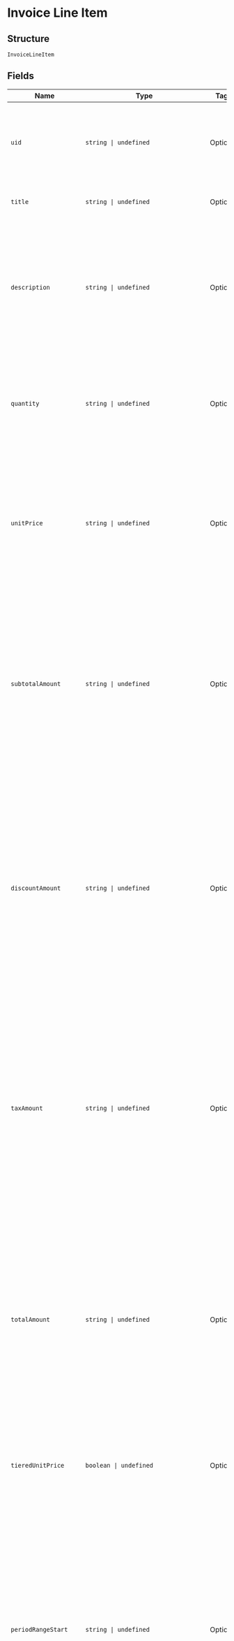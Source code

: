 
# Invoice Line Item

## Structure

`InvoiceLineItem`

## Fields

| Name | Type | Tags | Description |
|  --- | --- | --- | --- |
| `uid` | `string \| undefined` | Optional | Unique identifier for the line item.  Useful when cross-referencing the line against individual discounts in the `discounts` or `taxes` lists. |
| `title` | `string \| undefined` | Optional | A short descriptor for the charge or item represented by this line. |
| `description` | `string \| undefined` | Optional | Detailed description for the charge or item represented by this line.  May include proration details in plain text.<br><br>Note: this string may contain line breaks that are hints for the best display format on the invoice. |
| `quantity` | `string \| undefined` | Optional | The quantity or count of units billed by the line item.<br><br>This is a decimal number represented as a string. (See "About Decimal Numbers".) |
| `unitPrice` | `string \| undefined` | Optional | The price per unit for the line item.<br><br>When tiered pricing was used (i.e. not every unit was actually priced at the same price) this will be the blended average cost per unit and the `tiered_unit_price` field will be set to `true`. |
| `subtotalAmount` | `string \| undefined` | Optional | The line subtotal, generally calculated as `quantity * unit_price`. This is the canonical amount of record for the line - when rounding differences are in play, `subtotal_amount` takes precedence over the value derived from `quantity * unit_price` (which may not have the proper precision to exactly equal this amount). |
| `discountAmount` | `string \| undefined` | Optional | The approximate discount applied to just this line.<br><br>The value is approximated in cases where rounding errors make it difficult to apportion exactly a total discount among many lines. Several lines may have been summed prior to applying the discount to arrive at `discount_amount` for the invoice - backing that out to the discount on a single line may introduce rounding or precision errors. |
| `taxAmount` | `string \| undefined` | Optional | The approximate tax applied to just this line.<br><br>The value is approximated in cases where rounding errors make it difficult to apportion exactly a total tax among many lines. Several lines may have been summed prior to applying the tax rate to arrive at `tax_amount` for the invoice - backing that out to the tax on a single line may introduce rounding or precision errors. |
| `totalAmount` | `string \| undefined` | Optional | The non-canonical total amount for the line.<br><br>`subtotal_amount` is the canonical amount for a line. The invoice `total_amount` is derived from the sum of the line `subtotal_amount`s and discounts or taxes applied thereafter.  Therefore, due to rounding or precision errors, the sum of line `total_amount`s may not equal the invoice `total_amount`. |
| `tieredUnitPrice` | `boolean \| undefined` | Optional | When `true`, indicates that the actual pricing scheme for the line was tiered, so the `unit_price` shown is the blended average for all units. |
| `periodRangeStart` | `string \| undefined` | Optional | Start date for the period covered by this line. The format is `"YYYY-MM-DD"`.<br><br>* For periodic charges paid in advance, this date will match the billing date, and the end date will be in the future.<br>* For periodic charges paid in arrears (e.g. metered charges), this date will be the date of the previous billing, and the end date will be the current billing date.<br>* For non-periodic charges, this date and the end date will match. |
| `periodRangeEnd` | `string \| undefined` | Optional | End date for the period covered by this line. The format is `"YYYY-MM-DD"`.<br><br>* For periodic charges paid in advance, this date will match the next (future) billing date.<br>* For periodic charges paid in arrears (e.g. metered charges), this date will be the date of the current billing date.<br>* For non-periodic charges, this date and the start date will match. |
| `transactionId` | `number \| undefined` | Optional | - |
| `productId` | `number \| null \| undefined` | Optional | The ID of the product subscribed when the charge was made.<br><br>This may be set even for component charges, so true product-only (non-component) charges will also have a nil `component_id`. |
| `productVersion` | `number \| null \| undefined` | Optional | The version of the product subscribed when the charge was made. |
| `componentId` | `number \| null \| undefined` | Optional | The ID of the component being billed. Will be `nil` for non-component charges. |
| `pricePointId` | `number \| null \| undefined` | Optional | The price point ID of the component being billed. Will be `nil` for non-component charges. |
| `hide` | `boolean \| undefined` | Optional | - |
| `componentCostData` | [`InvoiceLineItemComponentCostData2 \| null \| undefined`](../../doc/models/containers/invoice-line-item-component-cost-data-2.md) | Optional | This is a container for one-of cases. |
| `productPricePointId` | `number \| null \| undefined` | Optional | The price point ID of the line item's product |
| `customItem` | `boolean \| undefined` | Optional | - |

## Example (as JSON)

```json
{
  "uid": "uid4",
  "title": "title0",
  "description": "description4",
  "quantity": "quantity0",
  "unit_price": "unit_price2"
}
```

